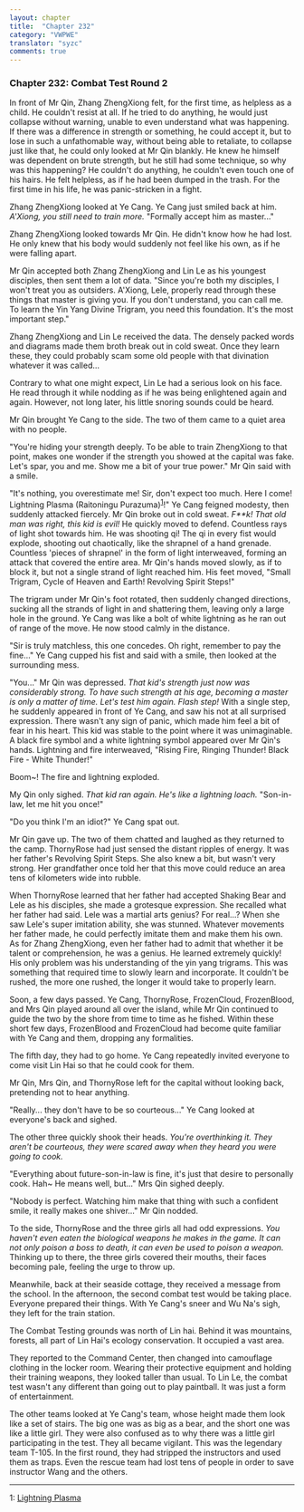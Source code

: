 ```yaml
---
layout: chapter
title:  "Chapter 232"
category: "VWPWE"
translator: "syzc"
comments: true
---
```


### Chapter 232: Combat Test Round 2

In front of Mr Qin, Zhang ZhengXiong felt, for the first time, as helpless as a child. He couldn't resist at all. If he tried to do anything, he would just collapse without warning, unable to even understand what was happening. If there was a difference in strength or something, he could accept it, but to lose in such a unfathomable way, without being able to retaliate, to collapse just like that, he could only looked at Mr Qin blankly. He knew he himself was dependent on brute strength, but he still had some technique, so why was this happening? He couldn't do anything, he couldn't even touch one of his hairs. He felt helpless, as if he had been dumped in the trash. For the first time in his life, he was panic-stricken in a fight.

Zhang ZhengXiong looked at Ye Cang. Ye Cang just smiled back at him. *A'Xiong, you still need to train more.* "Formally accept him as master..."

Zhang ZhengXiong looked towards Mr Qin. He didn't know how he had lost. He only knew that his body would suddenly not feel like his own, as if he were falling apart.

Mr Qin accepted both Zhang ZhengXiong and Lin Le as his youngest disciples, then sent them a lot of data. "Since you're both my disciples, I won't treat you as outsiders. A'Xiong, Lele, properly read through these things that master is giving you. If you don't understand, you can call me. To learn the Yin Yang Divine Trigram, you need this foundation. It's the most important step."

Zhang ZhengXiong and Lin Le received the data. The densely packed words and diagrams made them broth break out in cold sweat. Once they learn these, they could probably scam some old people with that divination whatever it was called...

Contrary to what one might expect, Lin Le had a serious look on his face. He read through it while nodding as if he was being enlightened again and again. However, not long later, his little snoring sounds could be heard.

Mr Qin brought Ye Cang to the side. The two of them came to a quiet area with no people.

"You're hiding your strength deeply. To be able to train ZhengXiong to that point, makes one wonder if the strength you showed at the capital was fake. Let's spar, you and me. Show me a bit of your true power." Mr Qin said with a smile.

"It's nothing, you overestimate me! Sir, don't expect too much. Here I come! Lightning Plasma (Raitoningu Purazuma)<sup>[1](#footnote1)</sup>!" Ye Cang feigned modesty, then suddenly attacked fiercely. Mr Qin broke out in cold sweat. *F\*\*k! That old man was right, this kid is evil!* He quickly moved to defend. Countless rays of light shot towards him. He was shooting qi! The qi in every fist would explode, shooting out chaotically, like the shrapnel of a hand grenade. Countless 'pieces of shrapnel' in the form of light interweaved, forming an attack that covered the entire area. Mr Qin's hands moved slowly, as if to block it, but not a single strand of light reached him. His feet moved, "Small Trigram, Cycle of Heaven and Earth! Revolving Spirit Steps!"

The trigram under Mr Qin's foot rotated, then suddenly changed directions, sucking all the strands of light in and shattering them, leaving only a large hole in the ground. Ye Cang was like a bolt of white lightning as he ran out of range of the move. He now stood calmly in the distance.

"Sir is truly matchless, this one concedes. Oh right, remember to pay the fine..." Ye Cang cupped his fist and said with a smile, then looked at the surrounding mess. 

"You..." Mr Qin was depressed. *That kid's strength just now was considerably strong. To have such strength at his age, becoming a master is only a matter of time. Let's test him again. Flash step!* With a single step, he suddenly appeared in front of Ye Cang, and saw his not at all surprised expression. There wasn't any sign of panic, which made him feel a bit of fear in his heart. This kid was stable to the point where it was unimaginable. A black fire symbol and a white lightning symbol appeared over Mr Qin's hands. Lightning and fire interweaved, "Rising Fire, Ringing Thunder! Black Fire - White Thunder!"

Boom~! The fire and lightning exploded.

My Qin only sighed. *That kid ran again. He's like a lightning loach.* "Son-in-law, let me hit you once!"

"Do you think I'm an idiot?" Ye Cang spat out.

Mr Qin gave up. The two of them chatted and laughed as they returned to the camp. ThornyRose had just sensed the distant ripples of energy. It was her father's Revolving Spirit Steps. She also knew a bit, but wasn't very strong. Her grandfather once told her that this move could reduce an area tens of kilometers wide into rubble.

When ThornyRose learned that her father had accepted Shaking Bear and Lele as his disciples, she made a grotesque expression. She recalled what her father had said. Lele was a martial arts genius? For real...? When she saw Lele's super imitation ability, she was stunned. Whatever movements her father made, he could perfectly imitate them and make them his own. As for Zhang ZhengXiong, even her father had to admit that whether it be talent or comprehension, he was a genius. He learned extremely quickly! His only problem was his understanding of the yin yang trigrams. This was something that required time to slowly learn and incorporate. It couldn't be rushed, the more one rushed, the longer it would take to properly learn.

Soon, a few days passed. Ye Cang, ThornyRose, FrozenCloud, FrozenBlood, and Mrs Qin played around all over the island, while Mr Qin continued to guide the two by the shore from time to time as he fished. Within these short few days, FrozenBlood and FrozenCloud had become quite familiar with Ye Cang and them, dropping any formalities.

The fifth day, they had to go home. Ye Cang repeatedly invited everyone to come visit Lin Hai so that he could cook for them.

Mr Qin, Mrs Qin, and ThornyRose left for the capital without looking back, pretending not to hear anything.

"Really... they don't have to be so courteous..." Ye Cang looked at everyone's back and sighed.

The other three quickly shook their heads. *You're overthinking it. They aren't be courteous, they were scared away when they heard you were going to cook.*

"Everything about future-son-in-law is fine, it's just that desire to personally cook. Hah~ He means well, but..." Mrs Qin sighed deeply.

"Nobody is perfect. Watching him make that thing with such a confident smile, it really makes one shiver..." Mr Qin nodded.

To the side, ThornyRose and the three girls all had odd expressions. *You haven't even eaten the biological weapons he makes in the game. It can not only poison a boss to death, it can even be used to poison a weapon.* Thinking up to there, the three girls covered their mouths, their faces becoming pale, feeling the urge to throw up.

Meanwhile, back at their seaside cottage, they received a message from the school. In the afternoon, the second combat test would be taking place. Everyone prepared their things. With Ye Cang's sneer and Wu Na's sigh, they left for the train station.

The Combat Testing grounds was north of Lin hai. Behind it was mountains, forests, all part of Lin Hai's ecology conservation. It occupied a vast area.

They reported to the Command Center, then changed into camouflage clothing in the locker room. Wearing their protective equipment and holding their training weapons, they looked taller than usual. To Lin Le, the combat test wasn't any different than going out to play paintball. It was just a form of entertainment.

The other teams looked at Ye Cang's team, whose height made them look like a set of stairs. The big one was as big as a bear, and the short one was like a little girl. They were also confused as to why there was a little girl participating in the test. They all became vigilant. This was the legendary team T-105. In the first round, they had stripped the instructors and used them as traps. Even the rescue team had lost tens of people in order to save instructor Wang and the others.

---

<a name="footnote1">1</a>: <a href="https://www.youtube.com/watch?v=vaU_UOI8xB0"> Lightning Plasma </a>
